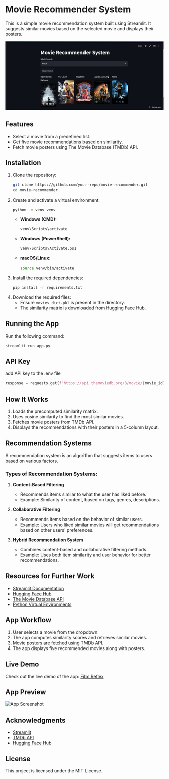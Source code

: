# Movie Recommender System

This is a simple movie recommendation system built using Streamlit. It suggests similar movies based on the selected movie and displays their posters.

![alt text](image.png)

## Features
- Select a movie from a predefined list.
- Get five movie recommendations based on similarity.
- Fetch movie posters using The Movie Database (TMDb) API.


## Installation

1. Clone the repository:
   ```sh
   git clone https://github.com/your-repo/movie-recommender.git
   cd movie-recommender
   ```
2. Create and activate a virtual environment:
   ```sh
   python -m venv venv
   ```
   - **Windows (CMD):**
     ```sh
     venv\Scripts\activate
     ```
   - **Windows (PowerShell):**
     ```sh
     venv\Scripts\Activate.ps1
     ```
   - **macOS/Linux:**
     ```sh
     source venv/bin/activate
     ```
3. Install the required dependencies:
   ```sh
   pip install -r requirements.txt
   ```
4. Download the required files:
   - Ensure `movies_dict.pkl` is present in the directory.
   - The similarity matrix is downloaded from Hugging Face Hub.

## Running the App

Run the following command:
```sh
streamlit run app.py
```

## API Key
add API key to the .env file
```python
response = requests.get(f"https://api.themoviedb.org/3/movie/{movie_id}?api_key=YOUR_API_KEY&language=en-US")
```

## How It Works
1. Loads the precomputed similarity matrix.
2. Uses cosine similarity to find the most similar movies.
3. Fetches movie posters from TMDb API.
4. Displays the recommendations with their posters in a 5-column layout.

## Recommendation Systems
A recommendation system is an algorithm that suggests items to users based on various factors.

### Types of Recommendation Systems:
1. **Content-Based Filtering**
   - Recommends items similar to what the user has liked before.
   - Example: Similarity of content, based on tags, genres, descriptions.

2. **Collaborative Filtering**
   - Recommends items based on the behavior of similar users.
   - Example: Users who liked similar movies will get recommendations based on other users' preferences.

3. **Hybrid Recommendation System**
   - Combines content-based and collaborative filtering methods.
   - Example: Uses both item similarity and user behavior for better recommendations.

## Resources for Further Work
- [Streamlit Documentation](https://docs.streamlit.io/)
- [Hugging Face Hub](https://huggingface.co/)
- [The Movie Database API](https://www.themoviedb.org/documentation/api)
- [Python Virtual Environments](https://docs.python.org/3/library/venv.html)

## App Workflow
1. User selects a movie from the dropdown.
2. The app computes similarity scores and retrieves similar movies.
3. Movie posters are fetched using TMDb API.
4. The app displays five recommended movies along with posters.

## Live Demo
Check out the live demo of the app:
[Film Reflex](https://film-reflex.streamlit.app/?embed_options=show_footer)

## App Preview
![App Screenshot](./screenshot.png)

## Acknowledgments
- [Streamlit](https://streamlit.io/)
- [TMDb API](https://www.themoviedb.org/)
- [Hugging Face Hub](https://huggingface.co/)

## License
This project is licensed under the MIT License.

